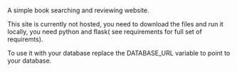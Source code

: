 A simple book searching and reviewing website.

This site is currently not hosted, you need to download the files and run it locally, you need python and flask( see requirements for full set of requiremts).

To use it with your database replace the DATABASE_URL variable to point to your database.
